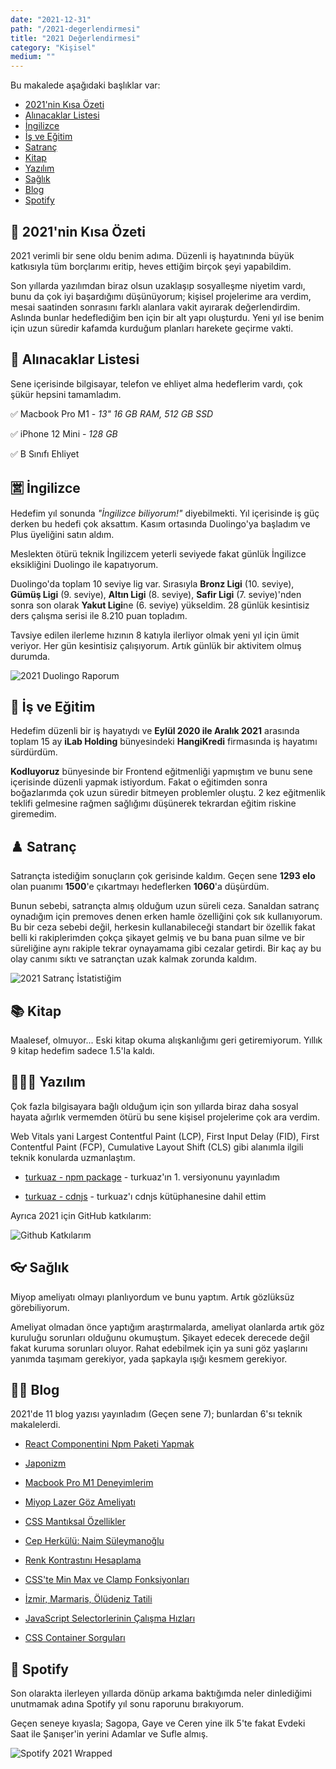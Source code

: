 ```yaml
---
date: "2021-12-31"
path: "/2021-degerlendirmesi"
title: "2021 Değerlendirmesi"
category: "Kişisel"
medium: ""
---
```


Bu makalede aşağıdaki başlıklar var:

- <a href="#2021nin-kisa-ozeti">2021'nin Kısa Özeti</a>
- <a href="#alinacaklar-listesi">Alınacaklar Listesi</a>
- <a href="#ingilizce">İngilizce</a>
- <a href="#is-ve-egitim">İş ve Eğitim</a>
- <a href="#satranc">Satranç</a>
- <a href="#kitap">Kitap</a>
- <a href="#yazilim">Yazılım</a>
- <a href="#saglik">Sağlık</a>
- <a href="#blog">Blog</a>
- <a href="#spotify">Spotify</a>

## 💠 2021'nin Kısa Özeti

2021 verimli bir sene oldu benim adıma. Düzenli iş hayatınında büyük katkısıyla tüm borçlarımı eritip, heves ettiğim birçok şeyi yapabildim.

Son yıllarda yazılımdan biraz olsun uzaklaşıp sosyalleşme niyetim vardı, bunu da çok iyi başardığımı düşünüyorum; kişisel projelerime ara verdim, mesai saatinden sonrasını farklı alanlara vakit ayırarak değerlendirdim. Aslında bunlar hedeflediğim ben için bir alt yapı oluşturdu. Yeni yıl ise benim için uzun süredir kafamda kurduğum planları harekete geçirme vakti.

## 🛒 Alınacaklar Listesi

Sene içerisinde bilgisayar, telefon ve ehliyet alma hedeflerim vardı, çok şükür hepsini tamamladım.

✅ Macbook Pro M1 - _13" 16 GB RAM, 512 GB SSD_

✅ iPhone 12 Mini - _128 GB_

✅ B Sınıfı Ehliyet

## 🈺 İngilizce

Hedefim yıl sonunda _"İngilizce biliyorum!"_ diyebilmekti. Yıl içerisinde iş güç derken bu hedefi çok aksattım. Kasım ortasında Duolingo'ya başladım ve Plus üyeliğini satın aldım.

Meslekten ötürü teknik İngilizcem yeterli seviyede fakat günlük İngilizce eksikliğini Duolingo ile kapatıyorum.

Duolingo'da toplam 10 seviye lig var. Sırasıyla **Bronz Ligi** (10. seviye), **Gümüş Ligi** (9. seviye), **Altın Ligi** (8. seviye), **Safir Ligi** (7. seviye)'nden sonra son olarak **Yakut Ligi**ne (6. seviye) yükseldim. 28 günlük kesintisiz ders çalışma serisi ile 8.210 puan topladım.

Tavsiye edilen ilerleme hızının 8 katıyla ilerliyor olmak yeni yıl için ümit veriyor. Her gün kesintisiz çalışıyorum. Artık günlük bir aktivitem olmuş durumda.

![2021 Duolingo Raporum](/img/blog/2021-12-31/duolingo-2021.jpg)

## 🏢 İş ve Eğitim

Hedefim düzenli bir iş hayatıydı ve **Eylül 2020 ile Aralık 2021** arasında toplam 15 ay **iLab Holding** bünyesindeki **HangiKredi** firmasında iş hayatımı sürdürdüm.

**Kodluyoruz** bünyesinde bir Frontend eğitmenliği yapmıştım ve bunu sene içerisinde düzenli yapmak istiyordum. Fakat o eğitimden sonra boğazlarımda çok uzun süredir bitmeyen problemler oluştu. 2 kez eğitmenlik teklifi gelmesine rağmen sağlığımı düşünerek tekrardan eğitim riskine giremedim.

## ♟️ Satranç

Satrançta istediğim sonuçların çok gerisinde kaldım. Geçen sene **1293 elo** olan puanımı **1500**'e çıkartmayı hedeflerken **1060**'a düşürdüm.

Bunun sebebi, satrançta almış olduğum uzun süreli ceza. Sanaldan satranç oynadığım için premoves denen erken hamle özelliğini çok sık kullanıyorum. Bu bir ceza sebebi değil, herkesin kullanabileceği standart bir özellik fakat belli ki rakiplerimden çokça şikayet gelmiş ve bu bana puan silme ve bir süreliğine aynı rakiple tekrar oynayamama gibi cezalar getirdi. Bir kaç ay bu olay canımı sıktı ve satrançtan uzak kalmak zorunda kaldım.

![2021 Satranç İstatistiğim](/img/blog/2021-12-31/chess-2021.jpg)

## 📚 Kitap

Maalesef, olmuyor... Eski kitap okuma alışkanlığımı geri getiremiyorum. Yıllık 9 kitap hedefim sadece 1.5'la kaldı.

## 👨🏻‍💻 Yazılım

Çok fazla bilgisayara bağlı olduğum için son yıllarda biraz daha sosyal hayata ağırlık vermemden ötürü bu sene kişisel projelerime çok ara verdim.

Web Vitals yani Largest Contentful Paint (LCP), First Input Delay (FID), First Contentful Paint (FCP), Cumulative Layout Shift (CLS) gibi alanımla ilgili teknik konularda uzmanlaştım.

- <a href="https://www.npmjs.com/package/turkuaz" target="_blank" rel="noopener noreferrer">turkuaz - npm package</a> - turkuaz'ın 1. versiyonunu yayınladım

- <a href="https://cdnjs.com/libraries/turkuaz" target="_blank" rel="noopener noreferrer">turkuaz - cdnjs</a> - turkuaz'ı cdnjs kütüphanesine dahil ettim

Ayrıca 2021 için GitHub katkılarım:

![Github Katkılarım](/img/blog/2021-12-31/github-2021.png)

## 👓 Sağlık

Miyop ameliyatı olmayı planlıyordum ve bunu yaptım. Artık gözlüksüz görebiliyorum.

Ameliyat olmadan önce yaptığım araştırmalarda, ameliyat olanlarda artık göz kuruluğu sorunları olduğunu okumuştum. Şikayet edecek derecede değil fakat kuruma sorunları oluyor. Rahat edebilmek için ya suni göz yaşlarını yanımda taşımam gerekiyor, yada şapkayla ışığı kesmem gerekiyor.

## ✍🏻 Blog

2021'de 11 blog yazısı yayınladım (Geçen sene 7); bunlardan 6'sı teknik makalelerdi.

- <a href="/blog/react-componentini-npm-paketi-yapmak">React Componentini Npm Paketi Yapmak</a>

- <a href="/blog/japonizm">Japonizm</a>

- <a href="/blog/macbook-pro-m1-deneyimlerim">Macbook Pro M1 Deneyimlerim</a>

- <a href="/blog/miyop-lazer-goz-ameliyati">Miyop Lazer Göz Ameliyatı</a>

- <a href="/blog/css-mantiksal-ozellikler">CSS Mantıksal Özellikler</a>

- <a href="/blog/cep-herkulu-naim-suleymanoglu">Cep Herkülü: Naim Süleymanoğlu</a>

- <a href="/blog/renk-kontrastini-hesaplama">Renk Kontrastını Hesaplama</a>

- <a href="/blog/csste-min-max-ve-clamp-fonksiyonlari">CSS'te Min Max ve Clamp Fonksiyonları</a>

- <a href="/blog/izmir-marmaris-oludeniz-tatili">İzmir, Marmaris, Ölüdeniz Tatili</a>

- <a href="/blog/javascript-selectorlerinin-calisma-hizlari">JavaScript Selectorlerinin Çalışma Hızları</a>

- <a href="/blog/css-container-sorgulari">CSS Container Sorguları</a>

## 🎵 Spotify

Son olarakta ilerleyen yıllarda dönüp arkama baktığımda neler dinlediğimi unutmamak adına Spotify yıl sonu raporunu bırakıyorum.

Geçen seneye kıyasla; Sagopa, Gaye ve Ceren yine ilk 5'te fakat Evdeki Saat ile Şanışer'in yerini Adamlar ve Sufle almış.

![Spotify 2021 Wrapped](/img/blog/2021-12-31/spotify-2021.jpg)
